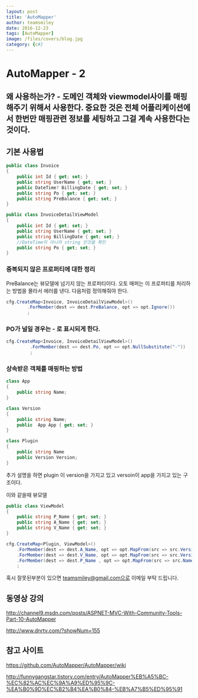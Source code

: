 ```yaml
---
layout: post
title: 'AutoMapper' 
author: teamsmiley 
date: 2016-12-23
tags: [AutoMapper]
image: /files/covers/blog.jpg
category: {c#}
---
```


# AutoMapper - 2 

## 왜 사용하는가? - 도메인 객체와 viewmodel사이를 매핑해주기 위해서 사용한다.  중요한 것은 전체 어플리케이션에서 한번만 매핑관련 정보를 세팅하고 그걸 계속 사용한다는 것이다. 

## 기본  사용법 

```cs
public class Invoice
{
    public int Id { get; set; }
    public string UserName { get; set; }
    public DateTime? BillingDate { get; set; }
    public string Po { get; set; }
    public string PreBalance { get; set; }
}

public class InvoiceDetailViewModel
{
    public int Id { get; set; }
    public string UserName { get; set; }
    public string BillingDate { get; set; }
    //DateTime이 아니라 string 인것을 확인
    public string Po { get; set; }
}
```

### 중복되지 않은 프로퍼티에 대한 정리 

PreBalance는 뷰모델에 넘기지 않는 프로퍼티이다. 오토 매퍼는 이 프로퍼티를 처리하는 방법을 몰라서 에러를 낸다. 
다음처럼 정의해줘야 한다. 

```cs
cfg.CreateMap<Invoice, InvoiceDetailViewModel>()
        .ForMember(dest => dest.PreBalance, opt => opt.Ignore())
        ;
```

### PO가 널일 경우는 - 로 표시되게 한다.

```cs
cfg.CreateMap<Invoice, InvoiceDetailViewModel>()
         .ForMember(dest => dest.Po, opt => opt.NullSubstitute("-"))
         ;
```

###  상속받은 객체를 매핑하는 방법 
```cs
class App 
{
	public string Name;
} 

class Version
{
	public string Name;
	public  App App { get; set; }
}

class Plugin 
{
	public string Name
	public Version Version;
}
```

추가 설명을 하면 plugin  이 version을 가지고 있고 versoin이 app을 가지고 있는 구조이다.

이와 같을때 뷰모델 

```cs
public class ViewModel 
{
	public string P_Name { get; set; }
	public string A_Name { get; set; }
	public string V_Name { get; set; }        
}
```

```cs
cfg.CreateMap<Plugin, ViewModel>()
	.ForMember(dest => dest.A_Name, opt => opt.MapFrom(src => src.Version.App.Name))
	.ForMember(dest => dest.V_Name, opt => opt.MapFrom(src => src.Version.Name))
	.ForMember(dest => dest.P_Name , opt => opt.MapFrom(src => src.Name)
	;
```


혹시 잘못된부분이 있으면 teamsmiley@gmail.com으로 이메일 부탁 드립니다.

## 동영상 강의

http://channel9.msdn.com/posts/ASPNET-MVC-With-Community-Tools-Part-10-AutoMapper

http://www.dnrtv.com/?showNum=155

## 참고 사이트 

https://github.com/AutoMapper/AutoMapper/wiki

http://funnygangstar.tistory.com/entry/AutoMapper%EB%A5%BC-%EC%82%AC%EC%9A%A9%ED%95%9C-%EA%B0%9D%EC%B2%B4%EA%B0%84-%EB%A7%B5%ED%95%91


